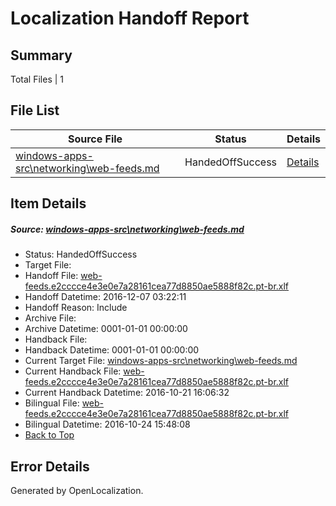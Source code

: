 # <a name='report-top'></a> Localization Handoff Report

## Summary
 Total Files | 1

## File List
 Source File | Status | Details 
 ----------- | ------ | ------- 
 [windows-apps-src\networking\web-feeds.md](https://cpubwin.visualstudio.com/windows-uwp/_git/windows-uwp/commit/a30b58737befaae10a1dbb30416f338d8eb1cbb1?path=windows-apps-src%2Fnetworking%2Fweb-feeds.md&_a=contents) | HandedOffSuccess | [Details](#623c11eba097a072b456738b84750eb4b2d888bb5366)

## Item Details
##### <a name='623c11eba097a072b456738b84750eb4b2d888bb5366'></a> Source: [windows-apps-src\networking\web-feeds.md](https://cpubwin.visualstudio.com/windows-uwp/_git/windows-uwp/commit/a30b58737befaae10a1dbb30416f338d8eb1cbb1?path=windows-apps-src%2Fnetworking%2Fweb-feeds.md&_a=contents)
* Status: HandedOffSuccess
* Target File: 
* Handoff File: [web-feeds.e2cccce4e3e0e7a28161cea77d8850ae5888f82c.pt-br.xlf](https://cpubwin.visualstudio.com/windows-uwp/_git/WDCLib.handoff/commit/04dc6f2109d89ef3207a6c1f07dc133cfa5496f8?path=ol-handoff%2Fcpubwin%2Fwindows-uwp.pt-br%2Fmaster%2Fweb-feeds.e2cccce4e3e0e7a28161cea77d8850ae5888f82c.pt-br.xlf&_a=contents)
* Handoff Datetime: 2016-12-07 03:22:11
* Handoff Reason: Include
* Archive File: 
* Archive Datetime: 0001-01-01 00:00:00
* Handback File: 
* Handback Datetime: 0001-01-01 00:00:00
* Current Target File: [windows-apps-src\networking\web-feeds.md](https://cpubwin.visualstudio.com/windows-uwp/_git/windows-uwp.pt-br/commit/3dd81a5f0104a6d0309a18f3f936e65f369d2dc5?path=windows-apps-src%2Fnetworking%2Fweb-feeds.md&_a=contents)
* Current Handback File: [web-feeds.e2cccce4e3e0e7a28161cea77d8850ae5888f82c.pt-br.xlf](https://cpubwin.visualstudio.com/windows-uwp/_git/WDCLib.handback/commit/9c7d16b855d2ba637939395bb4d8f4831e154c6c?path=ol-handback%2FMicrosoft%2Fwindows-apps.pt-br%2Fmaster%2Fweb-feeds.e2cccce4e3e0e7a28161cea77d8850ae5888f82c.pt-br.xlf&_a=contents)
* Current Handback Datetime: 2016-10-21 16:06:32
* Bilingual File: [web-feeds.e2cccce4e3e0e7a28161cea77d8850ae5888f82c.pt-br.xlf](https://cpubwin.visualstudio.com/windows-uwp/_git/WDCLib.handback/commit/9c7d16b855d2ba637939395bb4d8f4831e154c6c?path=ol-handback%2FMicrosoft%2Fwindows-apps.pt-br%2Fmaster%2Fweb-feeds.e2cccce4e3e0e7a28161cea77d8850ae5888f82c.pt-br.xlf&_a=contents)
* Bilingual Datetime: 2016-10-24 15:48:08
* [Back to Top](#report-top)


## Error Details

Generated by OpenLocalization.
